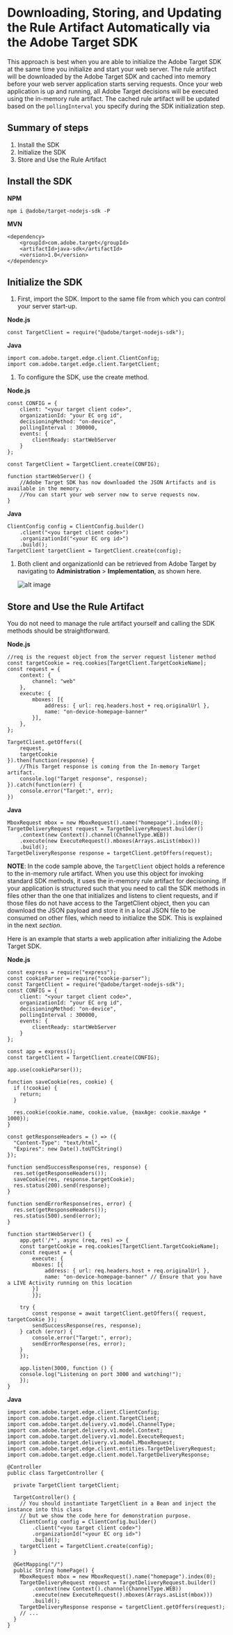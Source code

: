 # Downloading, Storing, and Updating the Rule Artifact Automatically via the Adobe Target SDK

This approach is best when you are able to initialize the Adobe Target SDK at the same time you initialize and start your web server. The rule artifact will be downloaded by the Adobe Target SDK and cached into memory before your web server application starts serving requests. Once your web application is up and running, all Adobe Target decisions will be executed using the in-memory rule artifact. The cached rule artifact will be updated based on the `pollingInterval` you specify during the SDK initialization step.

## Summary of steps

1. Install the SDK
1. Initialize the SDK
1. Store and Use the Rule Artifact

## Install the SDK

**NPM**

```
npm i @adobe/target-nodejs-sdk -P
```

**MVN**

```
<dependency>
    <groupId>com.adobe.target</groupId>
    <artifactId>java-sdk</artifactId>
    <version>1.0</version>
</dependency>
```

## Initialize the SDK

1. First, import the SDK. Import to the same file from which you can control your server start-up.

**Node.js**

```
const TargetClient = require("@adobe/target-nodejs-sdk");
```

**Java**

```
import com.adobe.target.edge.client.ClientConfig;
import com.adobe.target.edge.client.TargetClient;
```

1. To configure the SDK, use the create method.

**Node.js**

```
const CONFIG = {
    client: "<your target client code>",
    organizationId: "your EC org id",
    decisioningMethod: "on-device",
    pollingInterval : 300000,
    events: {
        clientReady: startWebServer
    }
};

const TargetClient = TargetClient.create(CONFIG);

function startWebServer() {
    //Adobe Target SDK has now downloaded the JSON Artifacts and is available in the memory.
    //You can start your web server now to serve requests now.
}
```

**Java**

```
ClientConfig config = ClientConfig.builder()
    .client("<you target client code>")
    .organizationId("<your EC org id>")
    .build();
TargetClient targetClient = TargetClient.create(config);
```

1. Both client and organizationId can be retrieved from Adobe Target by navigating to **Administration** > **Implementation**, as shown here.

   ![alt image](assets/asset-client_code.png)

## Store and Use the Rule Artifact

You do not need to manage the rule artifact yourself and calling the SDK methods should be straightforward.

**Node.js**

```
//req is the request object from the server request listener method
const targetCookie = req.cookies[TargetClient.TargetCookieName];
const request = {
    context: {
        channel: "web"
    },
    execute: {
        mboxes: [{
            address: { url: req.headers.host + req.originalUrl },
            name: "on-device-homepage-banner"
        }],
    },
};

TargetClient.getOffers({
    request,
    targetCookie
}).then(function(response) {
    //This Target response is coming from the In-memory Target artifact.
    console.log("Target response", response);
}).catch(function(err) {
    console.error("Target:", err);
})
```

**Java**

```
MboxRequest mbox = new MboxRequest().name("homepage").index(0);
TargetDeliveryRequest request = TargetDeliveryRequest.builder()
    .context(new Context().channel(ChannelType.WEB))
    .execute(new ExecuteRequest().mboxes(Arrays.asList(mbox)))
    .build();
TargetDeliveryResponse response = targetClient.getOffers(request);
```

**NOTE**: In the code sample above, the `TargetClient` object holds a reference to the in-memory rule artifact. When you use this object for invoking standard SDK methods, it uses the in-memory rule artifact for decisioning. If your application is structured such that you need to call the SDK methods in files other than the one that initializes and listens to client requests, and if those files do not have access to the TargetClient object, then you can download the JSON payload and store it in a local JSON file to be consumed on other files, which need to initialize the SDK. This is explained in the next *section*.

Here is an example that starts a web application after initializing the Adobe Target SDK.

**Node.js**

```
const express = require("express");
const cookieParser = require("cookie-parser");
const TargetClient = require("@adobe/target-nodejs-sdk");
const CONFIG = {
    client: "<your target client code>",
    organizationId: "your EC org id",
    decisioningMethod: "on-device",
    pollingInterval : 300000,
    events: {
        clientReady: startWebServer
    }
};

const app = express();
const targetClient = TargetClient.create(CONFIG);

app.use(cookieParser());

function saveCookie(res, cookie) {
  if (!cookie) {
    return;
  }

  res.cookie(cookie.name, cookie.value, {maxAge: cookie.maxAge * 1000});
}

const getResponseHeaders = () => ({
  "Content-Type": "text/html",
  "Expires": new Date().toUTCString()
});

function sendSuccessResponse(res, response) {
  res.set(getResponseHeaders());
  saveCookie(res, response.targetCookie);
  res.status(200).send(response);
}

function sendErrorResponse(res, error) {
  res.set(getResponseHeaders());
  res.status(500).send(error);
}

function startWebServer() {
    app.get('/*', async (req, res) => {
    const targetCookie = req.cookies[TargetClient.TargetCookieName];
    const request = {
        execute: {
        mboxes: [{
            address: { url: req.headers.host + req.originalUrl },
            name: "on-device-homepage-banner" // Ensure that you have a LIVE Activity running on this location
        }]
        }};

    try {
        const response = await targetClient.getOffers({ request, targetCookie });
        sendSuccessResponse(res, response);
    } catch (error) {
        console.error("Target:", error);
        sendErrorResponse(res, error);
    }
    });

    app.listen(3000, function () {
    console.log("Listening on port 3000 and watching!");
    });
}
```

**Java**

```
import com.adobe.target.edge.client.ClientConfig;
import com.adobe.target.edge.client.TargetClient;
import com.adobe.target.delivery.v1.model.ChannelType;
import com.adobe.target.delivery.v1.model.Context;
import com.adobe.target.delivery.v1.model.ExecuteRequest;
import com.adobe.target.delivery.v1.model.MboxRequest;
import com.adobe.target.edge.client.entities.TargetDeliveryRequest;
import com.adobe.target.edge.client.model.TargetDeliveryResponse;

@Controller
public class TargetController {

  private TargetClient targetClient;

  TargetController() {
    // You should instantiate TargetClient in a Bean and inject the instance into this class 
    // but we show the code here for demonstration purpose.
    ClientConfig config = ClientConfig.builder()
        .client("<you target client code>")
        .organizationId("<your EC org id>")
        .build();
    targetClient = TargetClient.create(config);
  }

  @GetMapping("/")
  public String homePage() {
    MboxRequest mbox = new MboxRequest().name("homepage").index(0);
    TargetDeliveryRequest request = TargetDeliveryRequest.builder()
        .context(new Context().channel(ChannelType.WEB))
        .execute(new ExecuteRequest().mboxes(Arrays.asList(mbox)))
        .build();
    TargetDeliveryResponse response = targetClient.getOffers(request);
    // ...
  }
}
```

